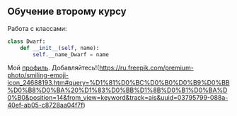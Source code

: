 ## Обучение второму курсу ## 
Работа с классами:
```python
class Dwarf:
    def __init__(self, name):
        self.__name_Dwarf = name 
```
Мой [профиль](https://vk.com/dhdhdbevec). Добавляйтесь!(https://ru.freepik.com/premium-photo/smiling-emoji-icon_24688193.htm#query=%D1%81%D0%BC%D0%B0%D0%B9%D0%BB%D0%B8%D0%BA%20%D1%83%D0%BB%D1%8B%D0%B1%D0%BA%D0%B0&position=14&from_view=keyword&track=ais&uuid=03795799-088a-40ef-ab05-c8728aa04f7f)
